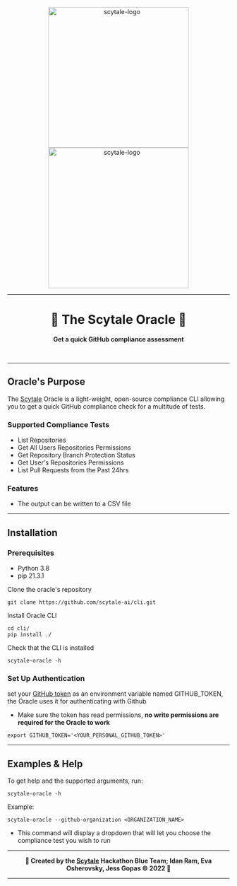<p align="center">
  <a href="https://scytale.ai/#gh-light-mode-only">
    <img src="https://scytale-files.s3.amazonaws.com/scytale-logo/scytale_logo_light_mode.webp" alt="scytale-logo" width="318px" />
  </a>
  <a href="https://scytale.ai/#gh-dark-mode-only">
    <img src="https://scytale-files.s3.amazonaws.com/scytale-logo/scytale_logo_dark_mode.svg" alt="scytale-logo" width="318px" />
  </a>
</p>
  <hr/>

<h1 align="center">🔮 The Scytale Oracle 🔮</h1>
<p style="font-weight: bold" align="center">Get a quick GitHub compliance assessment</p>
<br />
<hr/>

## Oracle's Purpose

The [Scytale](https://scytale.ai) Oracle is a light-weight, open-source compliance CLI allowing you to get a quick GitHub compliance check for
a multitude of tests.

### Supported Compliance Tests

* List Repositories
* Get All Users Repositories Permissions
* Get Repository Branch Protection Status
* Get User's Repositories Permissions
* List Pull Requests from the Past 24hrs

### Features

* The output can be written to a CSV file

<hr />

## Installation

### Prerequisites

* Python 3.8
* pip 21.3.1

Clone the oracle's repository

```shell 
git clone https://github.com/scytale-ai/cli.git
```

Install Oracle CLI

```shell
cd cli/
pip install ./
```

Check that the CLI is installed
```shell
scytale-oracle -h
```

### Set Up Authentication

set your [GitHub token](https://github.com/settings/tokens) as an environment variable named GITHUB_TOKEN, the Oracle uses it for authenticating with Github

* Make sure the token has read permissions, **no write permissions are required for the Oracle to work**

```shell
export GITHUB_TOKEN='<YOUR_PERSONAL_GITHUB_TOKEN>'
```

<hr />

## Examples & Help

To get help and the supported arguments, run: 
```shell
scytale-oracle -h
```

Example:
```shell
scytale-oracle --github-organization <ORGANIZATION_NAME>
```
* This command will display a dropdown that will let you choose the compliance test you wish to run

<hr/>

<div align="center"> 
  <strong>
  🔮 Created by the <a href="https://scytale.ai/">Scytale</a> Hackathon Blue Team; Idan Ram, Eva Osherovsky, Jess Gopas &#169; 2022 🔮
  </strong>
</div>
<hr />
